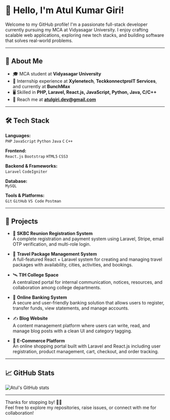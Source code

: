 # 👋 Hello, I'm Atul Kumar Giri!

Welcome to my GitHub profile! I'm a passionate full-stack developer currently pursuing my MCA at Vidyasagar University. I enjoy crafting scalable web applications, exploring new tech stacks, and building software that solves real-world problems.

---

## 🚀 About Me

- 🎓 MCA student at **Vidyasagar University**
- 🏢 Internship experience at **Xylenetech**, **TeckkonnectproIT Services**, and currently at **BunchMax**
- 🖥️ Skilled in **PHP, Laravel, React.js, JavaScript, Python, Java, C/C++**
- 📧 Reach me at **atulgiri.dev@gmail.com**

---

## 🛠️ Tech Stack

**Languages:**  
`PHP` `JavaScript` `Python` `Java` `C` `C++`

**Frontend:**  
`React.js` `Bootstrap` `HTML5` `CSS3`

**Backend & Frameworks:**  
`Laravel` `CodeIgniter`

**Database:**  
`MySQL`

**Tools & Platforms:**  
`Git` `GitHub` `VS Code` `Postman`

---

## 📌 Projects

- 🔁 **SKBC Reunion Registration System**  
  A complete registration and payment system using Laravel, Stripe, email OTP verification, and multi-role login.

- 🧳 **Travel Package Management System**  
  A full-featured React + Laravel system for creating and managing travel packages with availability, cities, activities, and bookings.

- 🛰️ **TIH College Space**  
  A centralized portal for internal communication, notices, resources, and collaboration among college departments.

- 🏦 **Online Banking System**  
  A secure and user-friendly banking solution that allows users to register, transfer funds, view statements, and manage accounts.

- ✍️ **Blog Website**  
  A content management platform where users can write, read, and manage blog posts with a clean UI and category tagging.

- 🛒 **E-Commerce Platform**  
  An online shopping portal built with Laravel and React.js including user registration, product management, cart, checkout, and order tracking.

---

## 📈 GitHub Stats

![Atul's GitHub stats](https://github-readme-stats.vercel.app/api?username=AtulKumarGiri&show_icons=true&theme=tokyonight)

---

Thanks for stopping by! 👨‍💻  
Feel free to explore my repositories, raise issues, or connect with me for collaboration!

